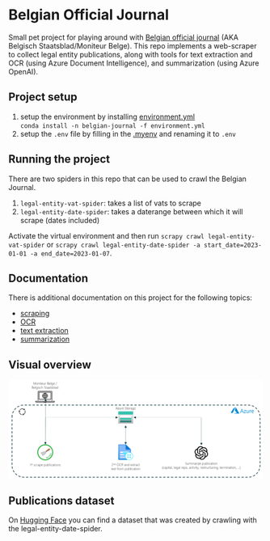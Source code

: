 # Belgian Official Journal
Small pet project for playing around with [Belgian official journal](https://www.ejustice.just.fgov.be/cgi_tsv_pub/welcome.pl) (AKA Belgisch Staatsblad/Moniteur Belge). This repo implements a web-scraper to collect legal entity publications, along with tools for text extraction and OCR (using Azure Document Intelligence), and summarization (using Azure OpenAI).

## Project setup
1. setup the environment by installing [environment.yml](environment.yml)<br>
`conda install -n belgian-journal -f environment.yml`
2. setup the `.env` file by filling in the [.myenv](.myenv) and renaming it to `.env`

## Running the project
There are two spiders in this repo that can be used to crawl the Belgian Journal.
1. `legal-entity-vat-spider`: takes a list of vats to scrape
2. `legal-entity-date-spider`: takes a daterange between which it will scrape (dates included)

Activate the virtual environment and then run `scrapy crawl legal-entity-vat-spider` or `scrapy crawl legal-entity-date-spider -a start_date=2023-01-01 -a end_date=2023-01-07`.

## Documentation
There is additional documentation on this project for the following topics:
- [scraping](documentation/scraping.md)
- [OCR](documentation/ocr.md)
- [text extraction](documentation/extract_text.md)
- [summarization](documentation/summarize.md)

## Visual overview
![](documentation/resources/solution.png)

## Publications dataset
On [Hugging Face](https://huggingface.co/datasets/guust-franssens/belgian-journal) you can find a dataset that was created by crawling with the legal-entity-date-spider.
